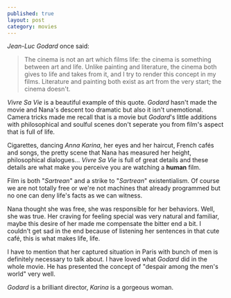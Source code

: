 ```yaml
---
published: true
layout: post
category: movies
---
```

_Jean-Luc Godard_ once said:

> The cinema is not an art which films life: the cinema is something between art and life. Unlike painting and literature, the cinema both gives to life and takes from it, and I try to render this concept in my films. Literature and painting both exist as art from the very start; the cinema doesn't.

_Vivre Sa Vie_ is a beautiful example of this quote. _Godard_ hasn't made the movie and Nana's descent too dramatic but also it isn't unemotional. Camera tricks made me recall that is a movie but _Godard_'s little additions with philosophical and soulful scenes don't seperate you from film's aspect that is full of life.

Cigarettes, dancing _Anna Karina_, her eyes and her haircut, French cafés and songs, the pretty scene that Nana has measured her height, philosophical dialogues... _Vivre Sa Vie_ is full of great details and these details are what make you perceive you are watching a **human** film. 

Film is both "_Sartrean_" and a strike to "_Sartrean_" existentialism. Of course we are not totally free or we're not machines that already programmed but no one can deny life's facts as we can witness.

Nana thought she was free, she was responsible for her behaviors. Well, she was true. Her craving for feeling special was very natural and familiar, maybe this desire of her made me compensate the bitter end a bit. I couldn't get sad in the end because of listening her sentences in that cute café, this is what makes life, life.

I have to mention that her captured situation in Paris with bunch of men is definitely necessary to talk about. I have loved what _Godard_ did in the whole movie. He has presented the concept of "despair among the men's world" very well. 

_Godard_ is a brilliant director, _Karina_ is a gorgeous woman.
